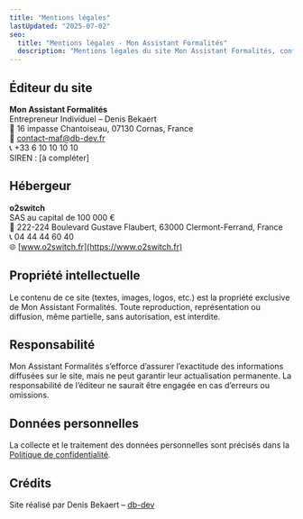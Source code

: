 ```yaml
---
title: "Mentions légales"
lastUpdated: "2025-07-02"
seo:
  title: "Mentions légales - Mon Assistant Formalités"
  description: "Mentions légales du site Mon Assistant Formalités, conformément à la législation française."
---
```


## Éditeur du site

**Mon Assistant Formalités**  
Entrepreneur Individuel – Denis Bekaert  
📍 16 impasse Chantoiseau, 07130 Cornas, France  
📧 contact-maf@db-dev.fr  
📞 +33 6 10 10 10 10  
SIREN : [à compléter]

## Hébergeur

**o2switch**  
SAS au capital de 100 000 €  
📍 222-224 Boulevard Gustave Flaubert, 63000 Clermont-Ferrand, France  
📞 04 44 44 60 40  
🌐 [www.o2switch.fr](https://www.o2switch.fr)

## Propriété intellectuelle

Le contenu de ce site (textes, images, logos, etc.) est la propriété exclusive de Mon Assistant Formalités. Toute reproduction, représentation ou diffusion, même partielle, sans autorisation, est interdite.

## Responsabilité

Mon Assistant Formalités s’efforce d’assurer l’exactitude des informations diffusées sur le site, mais ne peut garantir leur actualisation permanente. La responsabilité de l’éditeur ne saurait être engagée en cas d’erreurs ou omissions.

## Données personnelles

La collecte et le traitement des données personnelles sont précisés dans la [Politique de confidentialité](/legal/privacy-policy).

## Crédits

Site réalisé par Denis Bekaert – [db-dev](https://portfolio.db-dev.fr)
